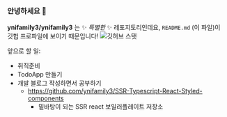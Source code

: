 ### 안녕하세요 👋

**ynifamily3/ynifamily3** 는 ✨ _특별한_ ✨ 레포지토리인데요, `README.md` (이 파일)이 깃헙 프로파일에 보이기 때문입니다!
![깃허브 스탯](https://github-readme-stats.vercel.app/api?username=ynifamily3&show_icons=true)

앞으로 할 일:
- 취직준비
- TodoApp 만들기
- 개발 블로그 작성하면서 공부하기 
  - https://github.com/ynifamily3/SSR-Typescript-React-Styled-components
    - 밑바탕이 되는 SSR react 보일러플레이트 저장소 
